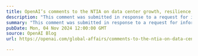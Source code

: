 ```yaml
---
title: OpenAI’s comments to the NTIA on data center growth, resilience, and security
description: "This comment was submitted in response to a request for information from the National Telecommunications and Information Administration (NTIA)."
summary: "This comment was submitted in response to a request for information from the National Telecommunications and Information Administration (NTIA)."
pubDate: Mon, 04 Nov 2024 12:00:00 GMT
source: OpenAI Blog
url: https://openai.com/global-affairs/comments-to-the-ntia-on-data-center-growth-resilience-and-security

---
```


